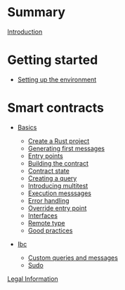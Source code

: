 # Summary

[Introduction](README.md)

# Getting started

- [Setting up the environment](setting-up-env.md)

# Smart contracts

- [Basics](basics.md)

  - [Create a Rust project](basics/create-project.md)
  - [Generating first messages](basics/first-messages.md)
  - [Entry points](basics/entry-points.md)
  - [Building the contract](basics/building-contract.md)
  - [Contract state](basics/state.md)
  - [Creating a query](basics/query.md)
  - [Introducing multitest](basics/multitest-intro.md)
  - [Execution messsages](basics/execute.md)
  - [Error handling](basics/error_handling.md)
  - [Override entry point](basics/entry_points_overriding.md)
  - [Interfaces](basics/reusability.md)
  - [Remote type](basics/remote.md)
  - [Good practices](basics/good-practices.md)

- [Ibc](ibc.md)
  - [Custom queries and messages]()
  - [Sudo]()

[Legal Information](impressum.md)
